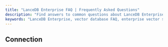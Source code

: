 ```yaml
---
title: "LanceDB Enterprise FAQ | Frequently Asked Questions"
description: "Find answers to common questions about LanceDB Enterprise, including connection management, indexing, querying, architecture, and monitoring. Comprehensive guide for enterprise users."
keywords: "LanceDB Enterprise, vector database FAQ, enterprise vector search, database connection, indexing, querying, architecture, monitoring, fault tolerance, consistency, GPU indexing"
---
```


## Connection 